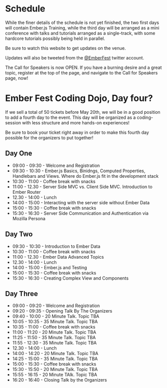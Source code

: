 Schedule
========

While the finer details of the schedule is not yet finished, the two first days will contain Ember.js Training, while the third day will be arranged as a mini conference with talks and tutorials arranged as a single-track, with some hardcore tutorials possibly being held in parallel.

Be sure to watch this website to get updates on the venue. 

Updates will also be tweeted from the <a href="https://twitter.com/EmberFest">@EmberFest</a> twitter account.

The Call for Speakers is now OPEN. If you have a burning desire and a great topic, register at the top of the page, and navigate to the Call for Speakers page, now!

<div class="hotelArea">
<h1>Ember Fest Coding Dojo, Day four?</h1>

If we sell a total of 50 tickets before May 20th, we will be in a good position to add a fourth day to the event. This day will be organized as a coding-session with less structure and more hands-on experiences!

<p>Be sure to book your ticket right away in order to make this fourth day possible for the organizers to put together!</p>
</div>

Day One
-------

- 09:00 - 09:30 - Welcome and Registration
- 09:30 - 10:30 - Ember.js Basics, Binidngs, Computed Properties, Handlebars and Views. Where do Ember.js fit in the development stack
- 10:30 - 11:00 - Coffee break with snacks
- 11:00 - 12.30 - Server Side MVC vs. Client Side MVC. Introduction to Ember Router
- 12.30 - 14:00 - Lunch
- 14:00 - 15:00 - Interacting with the server side without Ember Data
- 15:00 - 15:30 - Coffee break with snacks
- 15:30 - 16:30 - Server Side Communication and Authentication via Mozilla Persona

Day Two
-------

- 09:30 - 10:30 - Introduction to Ember Data
- 10:30 - 11:00 - Coffee break with snacks
- 11:00 - 12.30 - Ember Data Advanced Topics
- 12.30 - 14:00 - Lunch
- 14:00 - 15:00 - Ember.js and Testing
- 15:00 - 15:30 - Coffee break with snacks
- 15:30 - 16:30 - Creating Complex View and Components

Day Three
---------

- 09:00 - 09:20 - Welcome and Registration
- 09:20 - 09:35 - Opening Talk By The Organizers
- 09:40 - 10:00 - 20 Minute Talk. Topic TBA
- 10:05 - 10:35 - 35 Minute Talk. Topic TBA
- 10:35 - 11:00 - Coffee break with snacks
- 11:00 - 11:20 - 20 Minute Talk. Topic TBA
- 11:25 - 11:50 - 35 Minute Talk. Topic TBA
- 11:55 - 12:30 - 35 Minute Talk. Topic TBA
- 12.30 - 14:00 - Lunch
- 14:00 - 14:20 - 20 Minute Talk. Topic TBA
- 14:25 - 15:00 - 35 Minute Talk. Topic TBA
- 15:00 - 15:30 - Coffee break with snacks
- 15:30 - 15:50 - 20 Minute Talk. Topic TBA
- 15:55 - 16:15 - 20 Minute TAlk. Topic TBA
- 16:20 - 16:40 - Closing Talk by the Organizers
